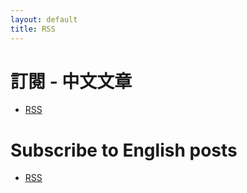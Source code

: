 ```yaml
---
layout: default
title: RSS
---
```


# 訂閱 - 中文文章

- [RSS](http://feeds.feedburner.com/bruce-toy-room-chinese)

# Subscribe to English posts

- [RSS](http://feeds.feedburner.com/bruce-toy-room-english)

